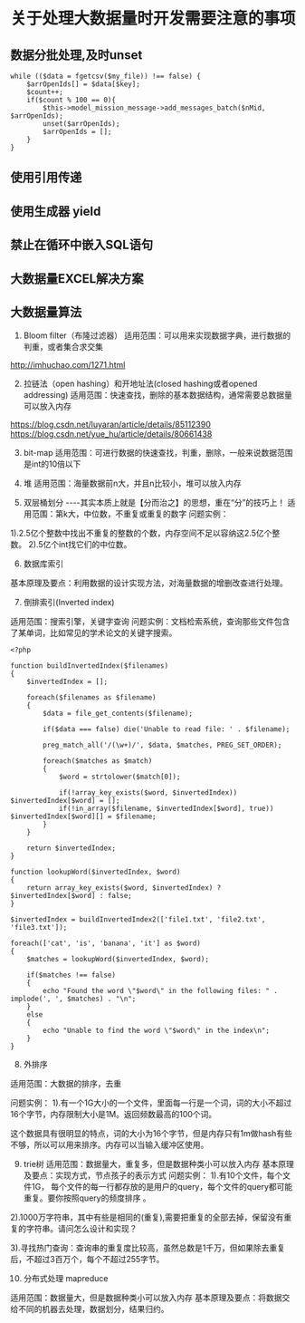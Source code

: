 # 关于处理大数据量时开发需要注意的事项

## 数据分批处理,及时unset
```
while (($data = fgetcsv($my_file)) !== false) {
    $arrOpenIds[] = $data[$key];
    $count++;
    if($count % 100 == 0){
        $this->model_mission_message->add_messages_batch($nMid, $arrOpenIds);
        unset($arrOpenIds);
        $arrOpenIds = [];
    }
}
```

## 使用引用传递


## 使用生成器 yield


## 禁止在循环中嵌入SQL语句

## 大数据量EXCEL解决方案

## 大数据量算法

1. Bloom filter（布隆过滤器）
适用范围：可以用来实现数据字典，进行数据的判重，或者集合求交集 


http://imhuchao.com/1271.html

2. 拉链法（open hashing）和开地址法(closed hashing或者opened addressing)
适用范围：快速查找，删除的基本数据结构，通常需要总数据量可以放入内存 

https://blog.csdn.net/luyaran/article/details/85112390
https://blog.csdn.net/yue_hu/article/details/80661438

3. bit-map
适用范围：可进行数据的快速查找，判重，删除，一般来说数据范围是int的10倍以下 

4. 堆
适用范围：海量数据前n大，并且n比较小，堆可以放入内存 


5. 双层桶划分 ----其实本质上就是【分而治之】的思想，重在“分”的技巧上！
适用范围：第k大，中位数，不重复或重复的数字 
问题实例： 

1).2.5亿个整数中找出不重复的整数的个数，内存空间不足以容纳这2.5亿个整数。 
2).5亿个int找它们的中位数。 


6. 数据库索引

基本原理及要点：利用数据的设计实现方法，对海量数据的增删改查进行处理。 

7. 倒排索引(Inverted index)

适用范围：搜索引擎，关键字查询 
问题实例：文档检索系统，查询那些文件包含了某单词，比如常见的学术论文的关键字搜索。 


```
<?php
 
function buildInvertedIndex($filenames)
{
    $invertedIndex = [];
 
    foreach($filenames as $filename)
    {
        $data = file_get_contents($filename);
 
        if($data === false) die('Unable to read file: ' . $filename);
 
        preg_match_all('/(\w+)/', $data, $matches, PREG_SET_ORDER);
 
        foreach($matches as $match)
        {
            $word = strtolower($match[0]);
 
            if(!array_key_exists($word, $invertedIndex)) $invertedIndex[$word] = [];
            if(!in_array($filename, $invertedIndex[$word], true)) $invertedIndex[$word][] = $filename;
        }
    }
 
    return $invertedIndex;
}
 
function lookupWord($invertedIndex, $word)
{
    return array_key_exists($word, $invertedIndex) ? $invertedIndex[$word] : false;
}
 
$invertedIndex = buildInvertedIndex2(['file1.txt', 'file2.txt', 'file3.txt']);
 
foreach(['cat', 'is', 'banana', 'it'] as $word)
{
    $matches = lookupWord($invertedIndex, $word);
 
    if($matches !== false)
    {
        echo "Found the word \"$word\" in the following files: " . implode(', ', $matches) . "\n";
    }
    else
    {
        echo "Unable to find the word \"$word\" in the index\n";
    }
}
```

8. 外排序

适用范围：大数据的排序，去重 

问题实例： 
1).有一个1G大小的一个文件，里面每一行是一个词，词的大小不超过16个字节，内存限制大小是1M。返回频数最高的100个词。 

这个数据具有很明显的特点，词的大小为16个字节，但是内存只有1m做hash有些不够，所以可以用来排序。内存可以当输入缓冲区使用。 

9.  trie树 
适用范围：数据量大，重复多，但是数据种类小可以放入内存 
基本原理及要点：实现方式，节点孩子的表示方式 
问题实例： 
1).有10个文件，每个文件1G， 每个文件的每一行都存放的是用户的query，每个文件的query都可能重复。要你按照query的频度排序 。 

2).1000万字符串，其中有些是相同的(重复),需要把重复的全部去掉，保留没有重复的字符串。请问怎么设计和实现？ 

3).寻找热门查询：查询串的重复度比较高，虽然总数是1千万，但如果除去重复后，不超过3百万个，每个不超过255字节。 

10. 分布式处理 mapreduce 

适用范围：数据量大，但是数据种类小可以放入内存 
基本原理及要点：将数据交给不同的机器去处理，数据划分，结果归约。 